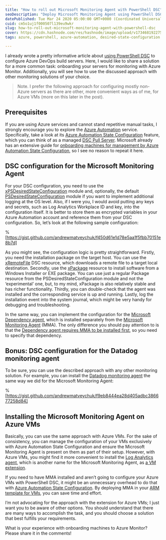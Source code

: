 ```yaml
---
title: "How to roll out Microsoft Monitoring Agent with PowerShell DSC"
seoDescription: "Deploy Microsoft Monitoring Agent using PowerShell DSC to automate server monitoring with Azure Monitor and other monitoring solutions efficiently"
datePublished: Tue Mar 24 2020 05:00:00 GMT+0000 (Coordinated Universal Time)
cuid: cm5o1uj1f000507l139eu9wkr
slug: how-to-roll-out-microsoft-monitoring-agent-with-powershell-dsc
cover: https://cdn.hashnode.com/res/hashnode/image/upload/v1734681922757/447d0ee9-2bd3-4cb8-abd8-eb3e20c345f9.png
tags: azure, powershell, azure-automation, desired-state-configuration

---
```


I already wrote a pretty informative article about [using PowerShell DSC](https://andrewmatveychuk.com/how-to-run-azure-devops-self-hosted-agents-effectively) to configure Azure DevOps build servers. Here, I would like to share a solution for a more common task: onboarding your servers for monitoring with Azure Monitor. Additionally, you will see how to use the discussed approach with other monitoring solutions of your choice.

> Note. I prefer the following approach for configuring mostly non-Azure servers as there are other, more convenient ways as of me, for Azure VMs (more on this later in the post).

## Prerequisites

If you are using Azure services and cannot stand repetitive manual tasks, I strongly encourage you to explore the [Azure Automation](https://docs.microsoft.com/en-us/azure/automation/) service. Specifically, take a look at its [Azure Automation State Configuration](https://docs.microsoft.com/en-us/azure/automation/automation-dsc-getting-started) feature, which you can think of as a managed [DSC Pull Server](https://docs.microsoft.com/en-us/powershell/scripting/dsc/pull-server/pullserver). Microsoft already has an extensive guide for [onboarding machines for management by Azure Automation State Configuration](https://docs.microsoft.com/en-us/azure/automation/automation-dsc-onboarding), so I see no reason to repeat it here.

## DSC configuration for the Microsoft Monitoring Agent

For your DSC configuration, you need to use the [xPSDesiredStateConfiguration](https://www.powershellgallery.com/packages/xPSDesiredStateConfiguration/) module and, optionally, the default [PSDesiredStateConfiguration](https://docs.microsoft.com/en-us/powershell/module/psdesiredstateconfiguration/) module if you want to implement additional logging at the OS level. Also, if I were you, I would avoid putting any keys and secrets, such as Log Analytics Workplace ID and key, into the configuration itself. It is better to store them as encrypted variables in your Azure Automation account and reference them from your DSC configuration. So, let’s look at the following sample configuration:

%[https://gist.github.com/andrewmatveychuk/f450d61e1d78e5aa1f5fbb70151e8b7d] 

As you might see, the configuration logic is pretty straightforward. Firstly, you need the installation package on the target host. You can use the [xRemoteFile](https://github.com/dsccommunity/xPSDesiredStateConfiguration/tree/master/source/DSCResources/DSC_xRemoteFile) DSC resource, which downloads a remote file to a target local destination. Secondly, use the [xPackage](https://github.com/dsccommunity/xPSDesiredStateConfiguration/tree/master/source/DSCResources/DSC_xPackageResource) resource to install software from a Windows Installer or EXE package. You can use just a regular Package resource from the PSDesiredStateConfiguration module and not the ‘experimental’ one, but, to my mind, xPackage is also relatively stable and has richer functionality. Thirdly, you can double-check that the agent was installed and the corresponding service is up and running. Lastly, log the installation event into the system journal, which might be very handy for debugging and troubleshooting.

In the same way, you can implement the configuration for the [Microsoft Dependency agent](https://docs.microsoft.com/en-us/azure/azure-monitor/platform/agents-overview#dependency-agent), which is installed separately from the [Microsoft Monitoring Agent](https://docs.microsoft.com/en-us/services-hub/health/mma-setup) (MMA). The only difference you should pay attention to is that the [Dependency agent requires MMA to be installed first](https://docs.microsoft.com/en-us/azure/azure-monitor/insights/vminsights-enable-overview#the-microsoft-dependency-agent), so you need to specify that dependency.

## Bonus: DSC configuration for the Datadog monitoring agent

To be sure, you can use the described approach with any other monitoring solution. For example, you can install the [Datadog monitoring agent](https://docs.datadoghq.com/agent/basic_agent_usage/windows/) the same way we did for the Microsoft Monitoring Agent:

%[https://gist.github.com/andrewmatveychuk/f9eb8444ea28d405adbc386677258d84] 

## Installing the Microsoft Monitoring Agent on Azure VMs

Basically, you can use the same approach with Azure VMs. For the sake of consistency, you can manage the configuration of your VMs exclusively with Azure Automation State Configuration and ensure the Microsoft Monitoring Agent is present on them as part of their setup. However, with Azure VMs, you might find it more convenient to install the [Log Analytics agent](https://docs.microsoft.com/en-us/azure/azure-monitor/platform/agents-overview#log-analytics-agent), which is another name for the Microsoft Monitoring Agent, as [a VM extension](https://docs.microsoft.com/en-us/azure/virtual-machines/extensions/oms-windows).

If you need to have MMA installed and aren’t going to configure your Azure VMs with PowerShell DSC, it might be an unnecessary overhead to do that with [Azure Automation State Configuration](https://docs.microsoft.com/en-us/azure/automation/automation-dsc-getting-started). By deploying MMA in your [ARM template for VMs](https://docs.microsoft.com/en-us/azure/virtual-machines/extensions/oms-windows#template-deployment), you can save time and effort.

I’m not advocating for the approach with the extension for Azure VMs; I just want you to be aware of other options. You should understand that there are many ways to accomplish the task, and you should choose a solution that best fulfills your requirements.

What is your experience with onboarding machines to Azure Monitor? Please share it in the comments!